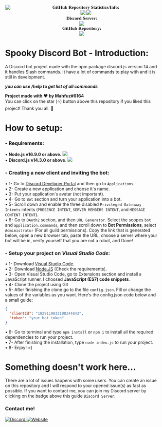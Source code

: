 <p align="center">
	<img src="https://github-readme-stats.vercel.app/api/pin/?username=mahfujul07&repo=spooky-bot&theme=dark" style="float: left; margin: 0px 10px 15px 1px;"/> <a style="font-size: 20px"> <a style="font-size: 30px">
</p>

<p align="center">
    <a style="font-size:15px;font-family:verdana"><b>GitHub Repository Statistics/Info:</b></a><br>
    <img src="https://img.shields.io/github/issues/mahfujul07/spooky-bot?label=Issues&color=yellow">
    <img src="https://img.shields.io/github/issues-closed/mahfujul07/spooky-bot?label=Issues%20Closed&color=32CD32">
    <br>
    <a style="font-size:15px;font-family:verdana"><b>Discord Server:</b></a><br>
    <a href="https://discord.gg/npcmpRmdTU">
        <img src="https://img.shields.io/discord/988517708985430016.svg?label=Discord%20Server:&logo=discord&color=5865F2"><br>
    </a>
    <a style="font-size:15px;font-family:verdana"><b>GitHub Repository:</b></a><br>
    <a href="https://github.com/mahfujul07/spooky-bot">
        <img src="https://img.shields.io/github/repo-size/mahfujul07/spooky-bot?label=Repository%20Size&color=5865F2">
    </a>
</p>

# Spooky Discord Bot - Introduction:

A Discord bot project made with the npm package discord.js version 14 and it handles Slash commands.
It have a lot of commands to play with and it is still in development.

**_you can use /help to get list of all commands_**

**Project made with ❤ by Mahfuz#6164**<br>
You can click on the star (⭐️) button above this repository if you liked this project! Thank you all. 🙏

# How to setup:

### - Requirements:

• **Node.js v16.9.0 or above.** <a href="https://nodejs.org/en/"><img src="https://img.shields.io/badge/v16.9.0-100000?style=flat&logo=node.js&label=Node.js&color=blue&logoColor=lime"></a><br>
• **Discord.js v14.3.0 or above**. <a href="https://www.npmjs.com/package/discord.js"><img src="https://img.shields.io/badge/v14.3.0-100000?style=flat&logo=npm&label=Discord.js&color=blue"></a>

### - Creating a new client and inviting the bot:

• 1- Go to [Discord Developer Portal](https://discord.com/developers) and then go to `Applications`. <br>
• 2- Create a new application and choose it's name. <br>
• 3- Put your application's avatar (not important).<br>
• 4- Go to `Bot` section and turn your application into a bot. <br>
• 5- Scroll down and enable the three disabled `Privileged Gateaway Intents` intents (`PRESENCE INTENT`, `SERVER MEMBERS INTENT`, and `MESSAGE CONTENT INTENT`).<br>
• 6- Go to `OAuth2` section, and then `URL Generator`. Select the scopes `bot` and `application.commands`, and then scroll down to **Bot Permissions**, select `Administrator` (For all guild permissions). Copy the link that is generated below, open a new browser tab, paste the URL, choose a server where your bot will be in, verify yourself that you are not a robot, and Done!

### - Setup your project on **_Visual Studio Code_**:

• 1- Download [Visual Studio Code](https://code.visualstudio.com/Download).<br>
• 2- Download [Node.JS](https://nodejs.org/en/download/) (Check the requirements).<br>
• 3- Open Visual Studio Code, go to Extensions section and install a JavaScript runner. I choosed **JavaScript (ES7) code snippets**.<br>
• 4- Clone the project using Git<br>
• 5- After finishing the clone go to the file `config.json`. Fill or change the values of the variables as you want. Here's the config.json code below and a small guide:

```json
{
  "clientId": "1029119033108344843",
  "token": "your_bot_token"
}
```

• 6- Go to terminal and type `npm install` or `npm i` to install all the required dependencies to run your project.<br>
• 7- After finishing the installation, type `node index.js` to run your project.<br>
• 8- Enjoy! =)

# Something doesn't work here...

There are a lot of issues happens with some users. You can create an issue on this repository and I will respond to your opened issue(s) as fast as possible. If you want to contact me, you can join my Discord server by clicking on the badge above this guide `Discord Server`.

### Contact me!

<a href='https://discord.gg/npcmpRmdTU' target="_blank">
    <img alt='Discord' src='https://img.shields.io/badge/Discord-100000?style=social&logo=Discord&logoColor=5865F2&labelColor=000000&color=EAE9E9'/>
</a> 
<a href='https://mahfujulhuq.me/' target="_blank">
    <img alt='Website' src='https://img.shields.io/badge/Website-100000?style=social&logo=Google%20Chrome&logoColor=5865F2&labelColor=000000&color=EAE9E9'/>
</a>
